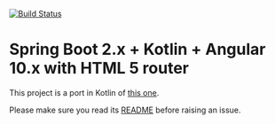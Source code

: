 [![Build Status](https://travis-ci.org/mpalourdio/SpringBootKotlinAngular.svg?branch=master)](https://travis-ci.org/mpalourdio/SpringBootKotlinAngular)


Spring Boot 2.x + Kotlin + Angular 10.x with HTML 5 router
====================================================

This project is a port in Kotlin of [this one](https://github.com/mpalourdio/SpringBootAngularHTML5).

Please make sure you read its [README](https://github.com/mpalourdio/SpringBootAngularHTML5/blob/master/README.md) before raising an issue.
